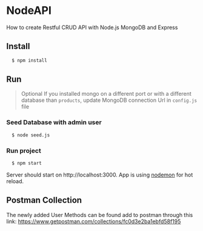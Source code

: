 # NodeAPI
How to create Restful CRUD API with Node.js MongoDB and Express

## Install

```bash
  $ npm install
```

## Run

> Optional
If you installed mongo on a different port or with a different database than `products`, update MongoDB connection Url in `config.js` file

### Seed Database with admin user

```bash
  $ node seed.js
```

### Run project

```bash
  $ npm start
```

Server should start on http://localhost:3000. App is using [nodemon](https://nodemon.io/) for hot reload.

## Postman Collection

The newly added User Methods can be found add to postman through this link: https://www.getpostman.com/collections/fc0d3e2ba1ebfd58f195